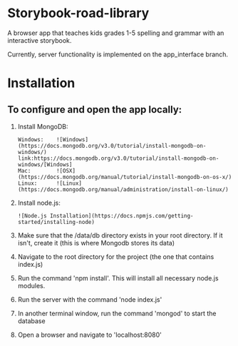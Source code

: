 Storybook-road-library
===============

A browser app that teaches kids grades 1-5 spelling and grammar with an interactive storybook.

Currently, server functionality is implemented on the app_interface branch.

Installation
============


To configure and open the app locally:
----------------------------------

1.  Install MongoDB:

        Windows:    ![Windows](https://docs.mongodb.org/v3.0/tutorial/install-mongodb-on-windows/)
        link:https://docs.mongodb.org/v3.0/tutorial/install-mongodb-on-windows/[Windows]
        Mac:        ![OSX](https://docs.mongodb.org/manual/tutorial/install-mongodb-on-os-x/)
        Linux:      ![Linux](https://docs.mongodb.org/manual/administration/install-on-linux/)


2.  Install node.js:

        ![Node.js Installation](https://docs.npmjs.com/getting-started/installing-node)


3.  Make sure that the /data/db directory exists in your root directory. If it isn't, create it (this is where Mongodb stores its data)    

4.  Navigate to the root directory for the project (the one that contains index.js)    

5.  Run the command 'npm install'. This will install all necessary node.js modules. 

6.  Run the server with the command 'node index.js'       


7.  In another terminal window, run the command 'mongod' to start the database    

8.  Open a browser and navigate to 'localhost:8080'    
